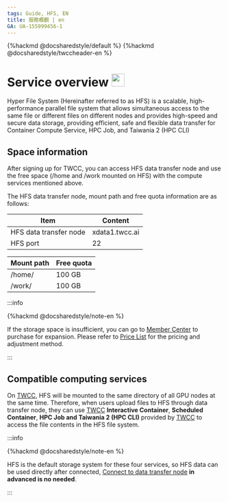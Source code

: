 ```yaml
---
tags: Guide, HFS, EN
title: 服務概觀 | en 
GA: UA-155999456-1
---
```


{%hackmd @docsharedstyle/default %}
{%hackmd @docsharedstyle/twccheader-en %}

# Service overview <img src="https://cos.twcc.ai/SYS-MANUAL/uploads/upload_a2514dcee06093bda60777e51fd25438.png" width="30" heigh="30">

Hyper File System (Hereinafter referred to as HFS) is a scalable, high-performance parallel file system that allows simultaneous access to the same file or different files on different nodes and provides high-speed and secure data storage, providing efficient, safe and flexible data transfer for Container Compute Service, HPC Job, and Taiwania 2 (HPC CLI)



## Space information

After signing up for TWCC, you can access HFS data transfer node and use the free space (/home and /work mounted on HFS) with the compute services mentioned above.


The HFS data transfer node, mount path and free quota information are as follows:


| Item | Content |
| -------- | -------- |
| HFS data transfer node|xdata1.twcc.ai| 
| HFS port | 22|


|Mount path|Free quota|
 | -------- |-------- |
|/home/<Supercomputer username>|100 GB|
|/work/<Supercomputer username>|100 GB|


:::info

{%hackmd @docsharedstyle/note-en %}

If the storage space is insufficient, you can go to [<ins>Member Center<i class="fa fa-question-circle fa-question-circle-for-service" aria-hidden="true"></i ></ins>](https://man.twcc.ai/@twsdocs/howto-service-access-service-zh) to purchase for expansion. Please refer to [<ins>Price List</ins>](https://www.twcc.ai/doc?page=price#%E9%AB%98%E9%80%9F%E6%AA%94%E6%A1%88%E7%B3%BB%E7%B5%B1-Hyper-File-System-HFS) for the pricing and adjustment method.

:::

## Compatible computing services

On [TWCC](http://www.twcc.ai), HFS will be mounted to the same directory of all GPU nodes at the same time. Therefore, when users upload files to HFS through data transfer node, they can use [TWCC](http://www.twcc.ai) **Interactive Container**, **Scheduled Container**, **HPC Job and Taiwania 2 (HPC CLI)** provided by [TWCC](http://www.twcc.ai) to access the file contents in the HFS file system.


:::info

{%hackmd @docsharedstyle/note-en %}

HFS is the default storage system for these four services, so HFS data can be used directly after connected, [<ins>Connect to data transfer node</ins>](https://man.twcc.ai/@twccdocs/doc-hfs-main-en/%2F%40TWSC%2Fguide-hfs-connect-to-data-transfer-node-en) **in advanced is no needed**.

:::

